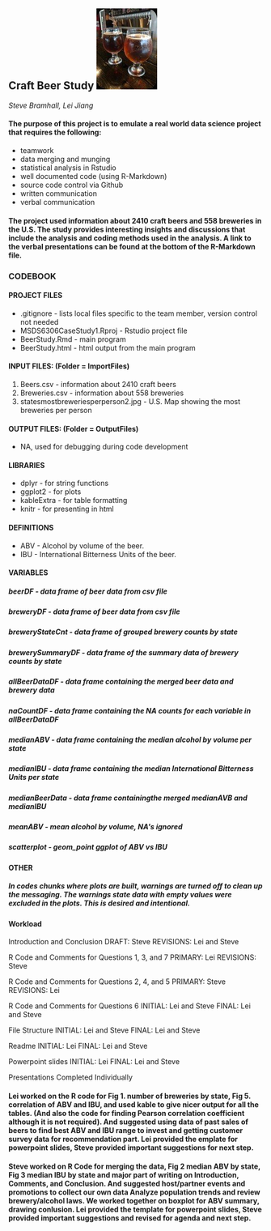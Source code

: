## Craft Beer Study  ![picture](./ImportFiles/craftbeer3.jpg)

*Steve Bramhall, Lei Jiang*

#### The purpose of this project is to emulate a real world data science project that requires the following:
- teamwork
- data merging and munging
- statistical analysis in Rstudio
- well documented code (using R-Markdown)
- source code control via Github
- written communication
- verbal communication 

#### The project used information about 2410 craft beers and 558 breweries in the U.S. The study provides interesting insights and discussions that include the analysis and coding methods used in the analysis. A link to the verbal presentations can be found at the bottom of the R-Markdown file.


### CODEBOOK

#### PROJECT FILES
* .gitignore - lists local files specific to the team member, version control not needed
* MSDS6306CaseStudy1.Rproj - Rstudio project file
* BeerStudy.Rmd - main program
* BeerStudy.html - html output from the main program

#### INPUT FILES: (Folder = ImportFiles)
1. Beers.csv - information about 2410 craft beers
2. Breweries.csv - information about 558 breweries
3. statesmostbreweriesperperson2.jpg - U.S. Map showing the most breweries per person

#### OUTPUT FILES: (Folder = OutputFiles)
* NA, used for debugging during code development

#### LIBRARIES
* dplyr - for string functions
* ggplot2 - for plots
* kableExtra - for table formatting
* knitr - for presenting in html

#### DEFINITIONS
* ABV - Alcohol by volume of the beer.
* IBU - International Bitterness Units of the beer.

#### VARIABLES
##### beerDF - *data frame of beer data from csv file*
##### breweryDF - *data frame of beer data from csv file*
##### breweryStateCnt - *data frame of grouped brewery counts by state*
##### brewerySummaryDF - *data frame of the summary data of brewery counts by state*
##### allBeerDataDF - *data frame containing the merged beer data and brewery data*
##### naCountDF - *data frame containing the NA counts for each variable in allBeerDataDF*
##### medianABV - *data frame containing the median alcohol by volume per state*
##### medianIBU - *data frame containing the median International Bitterness Units per state*
##### medianBeerData - *data frame containingthe merged medianAVB and medianIBU*
##### meanABV - *mean alcohol by volume, NA's ignored*
##### scatterplot - *geom_point ggplot of ABV vs IBU*

#### OTHER
##### In codes chunks where plots are built, warnings are turned off to clean up the messaging. The warnings state data with empty values were excluded in the plots. This is desired and intentional.

#### Workload
Introduction and Conclusion
DRAFT: Steve
REVISIONS: Lei and Steve

R Code and Comments for Questions 1, 3, and 7
PRIMARY: Lei
REVISIONS: Steve

R Code and Comments for Questions 2, 4, and 5
PRIMARY: Steve
REVISIONS: Lei

R Code and Comments for Questions 6
INITIAL: Lei and Steve
FINAL: Lei and Steve

File Structure
INITIAL: Lei and Steve
FINAL: Lei and Steve

Readme
INITIAL: Lei
FINAL: Lei and Steve

Powerpoint slides
INITIAL: Lei 
FINAL: Lei and Steve

Presentations
Completed Individually

#### Lei worked on the R code for Fig 1. number of breweries by state, Fig 5. correlation of ABV and IBU, and used kable to give nicer output for all the tables.  (And also the code for finding Pearson correlation coefficient although it is not required). And suggested using data of past sales of beers to find best ABV and IBU range to invest and getting customer survey data for recommendation part. Lei provided the emplate for powerpoint slides, Steve provided important suggestions for next step.
#### Steve worked on R Code for merging the data, Fig 2 median ABV by state, Fig 3 median IBU by state and major part of writing on Introduction, Comments, and Conclusion. And suggested host/partner events and promotions to collect our own data Analyze population trends and review brewery/alcohol laws. We worked together on boxplot for ABV summary, drawing conlusion. Lei provided the template for powerpoint slides, Steve provided important suggestions and revised for agenda and next step.

